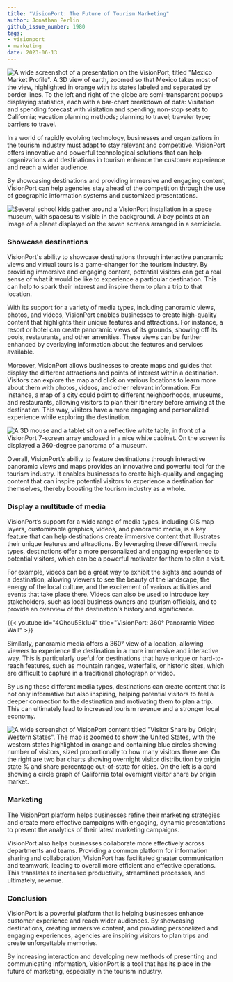 ```yaml
---
title: "VisionPort: The Future of Tourism Marketing"
author: Jonathan Perlin
github_issue_number: 1980
tags:
- visionport
- marketing
date: 2023-06-13
---
```


![A wide screenshot of a presentation on the VisionPort, titled "Mexico Market Profile". A 3D view of earth, zoomed so that Mexico takes most of the view, highlighted in orange with its states labeled and separated by border lines. To the left and right of the globe are semi-transparent popups displaying statistics, each with a bar-chart breakdown of data: Visitation and spending forecast with visitation and spending; non-stop seats to California; vacation planning methods; planning to travel; traveler type; barriers to travel.](/blog/2023/06/visionport-the-future-of-tourism-marketing/image-1.webp)

In a world of rapidly evolving technology, businesses and organizations in the tourism industry must adapt to stay relevant and competitive. VisionPort offers innovative and powerful technological solutions that can help organizations and destinations in tourism enhance the customer experience and reach a wider audience.

By showcasing destinations and providing immersive and engaging content, VisionPort can help agencies stay ahead of the competition through the use of geographic information systems and customized presentations.

![Several school kids gather around a VisionPort installation in a space museum, with spacesuits visible in the background. A boy points at an image of a planet displayed on the seven screens arranged in a semicircle.](/blog/2023/06/visionport-the-future-of-tourism-marketing/image-2.webp)

### Showcase destinations

VisionPort's ability to showcase destinations through interactive panoramic views and virtual tours is a game-changer for the tourism industry. By providing immersive and engaging content, potential visitors can get a real sense of what it would be like to experience a particular destination. This can help to spark their interest and inspire them to plan a trip to that location.

With its support for a variety of media types, including panoramic views, photos, and videos, VisionPort enables businesses to create high-quality content that highlights their unique features and attractions. For instance, a resort or hotel can create panoramic views of its grounds, showing off its pools, restaurants, and other amenities. These views can be further enhanced by overlaying information about the features and services available.

Moreover, VisionPort allows businesses to create maps and guides that display the different attractions and points of interest within a destination. Visitors can explore the map and click on various locations to learn more about them with photos, videos, and other relevant information. For instance, a map of a city could point to different neighborhoods, museums, and restaurants, allowing visitors to plan their itinerary before arriving at the destination. This way, visitors have a more engaging and personalized experience while exploring the destination.

![A 3D mouse and a tablet sit on a reflective white table, in front of a VisionPort 7-screen array enclosed in a nice white cabinet. On the screen is displayed a 360-degree panorama of a museum.](/blog/2023/06/visionport-the-future-of-tourism-marketing/image-3.webp)

Overall, VisionPort’s ability to feature destinations through interactive panoramic views and maps provides an innovative and powerful tool for the tourism industry. It enables businesses to create high-quality and engaging content that can inspire potential visitors to experience a destination for themselves, thereby boosting the tourism industry as a whole.

### Display a multitude of media

VisionPort’s support for a wide range of media types, including GIS map layers, customizable graphics, videos, and panoramic media, is a key feature that can help destinations create immersive content that illustrates their unique features and attractions. By leveraging these different media types, destinations offer a more personalized and engaging experience to potential visitors, which can be a powerful motivator for them to plan a visit.

For example, videos can be a great way to exhibit the sights and sounds of a destination, allowing viewers to see the beauty of the landscape, the energy of the local culture, and the excitement of various activities and events that take place there. Videos can also be used to introduce key stakeholders, such as local business owners and tourism officials, and to provide an overview of the destination's history and significance.

{{< youtube id="4Ohou5Ek1u4" title="VisionPort: 360° Panoramic Video Wall" >}}

<p></p>

Similarly, panoramic media offers a 360° view of a location, allowing viewers to experience the destination in a more immersive and interactive way. This is particularly useful for destinations that have unique or hard-to-reach features, such as mountain ranges, waterfalls, or historic sites, which are difficult to capture in a traditional photograph or video.

By using these different media types, destinations can create content that is not only informative but also inspiring, helping potential visitors to feel a deeper connection to the destination and motivating them to plan a trip. This can ultimately lead to increased tourism revenue and a stronger local economy.

![A wide screenshot of VisionPort content titled "Visitor Share by Origin; Western States". The map is zoomed to show the United States, with the western states highlighted in orange and containing blue circles showing number of visitors, sized proportionally to how many visitors there are. On the right are two bar charts showing overnight visitor distribution by origin state % and share percentage out-of-state for cities. On the left is a card showing a circle graph of California total overnight visitor share by origin market.](/blog/2023/06/visionport-the-future-of-tourism-marketing/image-4.webp)

### Marketing

The VisionPort platform helps businesses refine their marketing strategies and create more effective campaigns with engaging, dynamic presentations to present the analytics of their latest marketing campaigns.

VisionPort also helps businesses collaborate more effectively across departments and teams. Providing a common platform for information sharing and collaboration, VisionPort has facilitated greater communication and teamwork, leading to overall more efficient and effective operations. This translates to increased productivity, streamlined processes, and ultimately, revenue.

### Conclusion

VisionPort is a powerful platform that is helping businesses enhance customer experience and reach wider audiences. By showcasing destinations, creating immersive content, and providing personalized and engaging experiences, agencies are inspiring visitors to plan trips and create unforgettable memories.

By increasing interaction and developing new methods of presenting and communicating information, VisionPort is a tool that has its place in the future of marketing, especially in the tourism industry.

